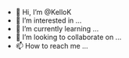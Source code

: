 - 👋 Hi, I’m @KelloK
- 👀 I’m interested in ...
- 🌱 I’m currently learning ...
- 💞️ I’m looking to collaborate on ...
- 📫 How to reach me ...

<!---
KelloK/KelloK is a ✨ special ✨ repository because its `README.md` (this file) appears on your GitHub profile.
You can click the Preview link to take a look at your changes.
--->
